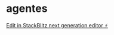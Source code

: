 # agentes

[Edit in StackBlitz next generation editor ⚡️](https://stackblitz.com/~/github.com/conex-ia/agentes)